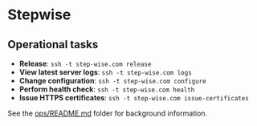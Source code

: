 # Stepwise

## Operational tasks

- **Release**: `ssh -t step-wise.com release`
- **View latest server logs**: `ssh -t step-wise.com logs`
- **Change configuration**: `ssh -t step-wise.com configure`
- **Perform health check**: `ssh -t step-wise.com health`
- **Issue HTTPS certificates**: `ssh -t step-wise.com issue-certificates`

See the [ops/README.md](`ops/`) folder for background information.
